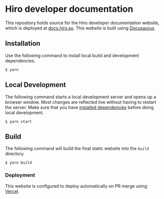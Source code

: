 # Hiro developer documentation

This repository holds source for the Hiro developer documentation website, which is deployed at [docs.hiro.so](https://docs.hiro.so). This website is built using [Docusaurus](https://docusaurus.io/).

## Installation

Use the following command to install local build and development dependencies.

```
$ yarn
```

## Local Development

The following command starts a local development server and opens up a browser window. Most changes are reflected live without having to restart the server. Make sure that you have [installed dependencies](#installation) before doing local development.

```
$ yarn start
```

## Build

The following command will build the final static website into the `build` directory.

```
$ yarn build
```

### Deployment

This website is configured to deploy automatically on PR merge using [Vercel](https://www.vercel.com).
